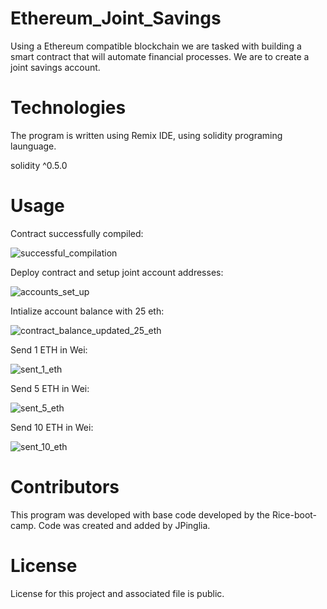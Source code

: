 # Ethereum_Joint_Savings

Using a Ethereum compatible blockchain we are tasked with building a smart contract that will automate financial processes. We are to create a joint savings account.

# Technologies
The program is written using Remix IDE, using solidity programing launguage. 

solidity ^0.5.0

# Usage

Contract successfully compiled: 

![successful_compilation](https://user-images.githubusercontent.com/95830866/167331843-14462b97-69d7-4bba-a91a-fe97ddcc6a10.PNG)

Deploy contract and setup joint account addresses:

![accounts_set_up](https://user-images.githubusercontent.com/95830866/167331913-195765cb-467d-4885-b7e0-0aa0da570bb3.PNG)

Intialize account balance with 25 eth:

![contract_balance_updated_25_eth](https://user-images.githubusercontent.com/95830866/167331967-453a0ba6-a338-4fb2-820e-09dcfdb9e83a.PNG)

Send 1 ETH in Wei:

![sent_1_eth](https://user-images.githubusercontent.com/95830866/167332023-6b18223c-1424-4a4e-b1c3-08d4733cba85.PNG)

Send 5 ETH in Wei:

![sent_5_eth](https://user-images.githubusercontent.com/95830866/167332051-44fade6b-a163-4059-8d8b-1b4777f23d14.PNG)

Send 10 ETH in Wei:

![sent_10_eth](https://user-images.githubusercontent.com/95830866/167332092-09fd0bd7-0357-4086-be37-9fa9e819c9b7.PNG)


# Contributors
This program was developed with base code developed by the Rice-boot-camp. Code was created and added by JPinglia.

# License
License for this project and associated file is public.
